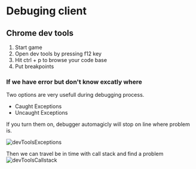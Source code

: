 # Debuging client

## Chrome dev tools

1. Start game
2. Open dev tools by pressing f12 key
3. Hit ctrl + p to browse your code base
4. Put breakpoints

### If we have error but don't know excatly where

Two options are very usefull during debugging process.

- Caught Exceptions
- Uncaught Exceptions

If you turn them on, debugger automagicly will stop on line where problem is.

![devToolsExceptions](/assets/exceptions-options-devtools.png)

Then we can travel be in time with call stack and find a problem
![devToolsCallstack](/assets/callstack-devtools.png)